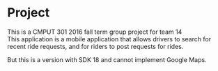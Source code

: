 # Project

This is a CMPUT 301 2016 fall term group project for team 14  
This application is a mobile application that allows drivers to search for recent ride requests, and for riders to post requests for rides.   

But this is a version with SDK 18 and cannot implement Google Maps.
